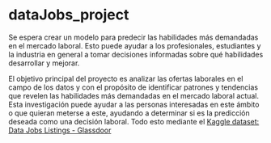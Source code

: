 # dataJobs_project

Se espera crear un modelo para predecir las habilidades más demandadas en el mercado laboral. Esto puede ayudar a los profesionales, estudiantes y la industria en general a tomar decisiones informadas sobre qué habilidades desarrollar y mejorar.

El objetivo principal del proyecto es analizar las ofertas laborales en el campo de los datos y con el propósito de identificar patrones y tendencias que revelen las habilidades más demandadas en el mercado laboral actual. Esta investigación puede ayudar a las personas interesadas en este ámbito o que quieran meterse a este, ayudando a determinar si es la predicción deseada como una decisión laboral. Todo esto mediante el [Kaggle dataset: Data Jobs Listings - Glassdoor]([URL](https://www.kaggle.com/datasets/andresionek/data-jobs-listings-glassdoor?select=glassdoor.csv)https://www.kaggle.com/datasets/andresionek/data-jobs-listings-glassdoor?select=glassdoor.csv) 
